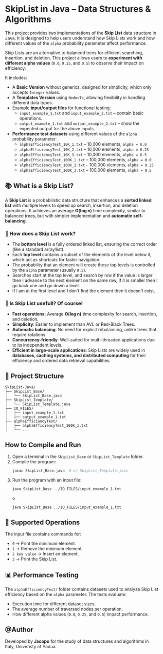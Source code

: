 # SkipList in Java – Data Structures & Algorithms

This project provides two implementations of the **Skip List** data structure in Java. It is designed to help users understand how Skip Lists work and how different values of the `alpha` probability parameter affect performance.

Skip Lists are an alternative to balanced trees for efficient searching, insertion, and deletion. This project allows users to **experiment with different alpha values** (`0.0`, `0.25`, and `0.5`) to observe their impact on efficiency.

It includes:
- A **Basic Version** without generics, designed for simplicity, which only accepts `Integer` values.
- A **Templates Version** using `Node<T>`, allowing flexibility in handling different data types.
- Example **input/output files** for functional testing:
  - `input_example_1.txt` and `input_example_2.txt` – contain basic operations.
  - `output_example_1.txt` and `output_example_2.txt` – show the expected output for the above inputs.
- **Performance test datasets** using different values of the `alpha` probability parameter:
  - `alphaEfficiencyTest_10K_1.txt` – 10,000 elements, `alpha = 0.0`
  - `alphaEfficiencyTest_10K_2.txt` – 10,000 elements, `alpha = 0.25`
  - `alphaEfficiencyTest_10K_3.txt` – 10,000 elements, `alpha = 0.5`
  - `alphaEfficiencyTest_100K_1.txt` – 100,000 elements, `alpha = 0.0`
  - `alphaEfficiencyTest_100K_2.txt` – 100,000 elements, `alpha = 0.25`
  - `alphaEfficiencyTest_100K_3.txt` – 100,000 elements, `alpha = 0.5`



## 📚 What is a Skip List?

A **Skip List** is a probabilistic data structure that enhances a **sorted linked list** with multiple levels to speed up search, insertion, and deletion operations. It achieves an average **O(log n)** time complexity, similar to balanced trees, but with simpler implementation and **automatic self-balancing**.

### 🔹 How does a Skip List work?
- The **bottom level** is a fully ordered linked list, ensuring the correct order (like a standard array/list).
- Each **top level** contains a subset of the elements of the level below it, which act as shortcuts for faster navigation.
- The probability that an element will create these top levels is controlled by the `alpha` parameter (usually `0.5`).
- Searches start at the top level, and search by row if the value is larger then I advance to the next element on the same row, if it is smaller then I go back one and go down a level.
- If I am at the first level and I don't find the element then it doesn't exist.

### 🔹 Is Skip List usefull? Of course!
- **Fast operations**: Average **O(log n)** time complexity for search, insertion, and deletion.
- **Simplicity**: Easier to implement than AVL or Red-Black Trees.
- **Automatic balancing**: No need for explicit rebalancing, unlike trees that require rotations.
- **Concurrency-friendly**: Well-suited for multi-threaded applications due to its independent levels.
- **Efficient in large-scale applications**: Skip Lists are widely used in **databases, caching systems, and distributed computing** for their efficiency and ordered data retrieval capabilities.

## 📂 Project Structure

```
SkipList-Java/
├── SkipList_Base/
│   └── SkipList_Base.java
├── SkipList_Template/
│   └── SkipList_Template.java
├── IO_FILES/
│   ├── input_example_1.txt
│   ├── output_example_1.txt
├── alphaEfficiencyTest/
│   ├── alphaEfficiencyTest_100K_1.txt
│   └── ...
```

## How to Compile and Run

1. Open a terminal in the `SkipList_Base` or `SkipList_Template` folder.
2. Compile the program:
   ```bash
   javac SkipList_Base.java  # or SkipList_Template.java
   ```
3. Run the program with an input file:
   ```bash
   java SkipList_Base ../IO_FILES/input_example_1.txt
   ```
   o
   ```bash
   java SkipList_Base ../IO_FILES/input_example_1.txt
   ```

## 🧩 Supported Operations

The input file contains commands for:
- `0` → Print the minimum element.
- `1` → Remove the minimum element.
- `2 key value` → Insert an element.
- `3` → Print the Skip List.

## 📊 Performance Testing

The `alphaEfficiencyTest/` folder contains datasets used to analyze Skip List efficiency based on the `alpha` parameter. The tests evaluate:
- Execution time for different dataset sizes.
- The average number of traversed nodes per operation.
- How different alpha values (`0.0`, `0.25`, and `0.5`) impact performance.


## @Author

Developed by **Jacopo** for the study of data structures and algorithms in Italy, Univeristy of Padua.
